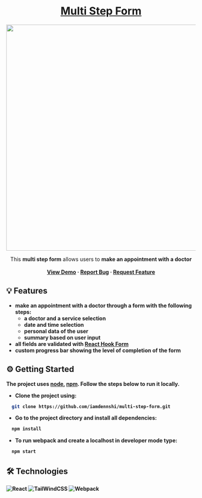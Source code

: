 

<div align="center">

  <h1 align="center"><a href="https://iamdennshi.github.io/multi-step-form/">Multi Step Form</a></h1>
  <img width="600px" src="https://user-images.githubusercontent.com/89966869/219118347-36df10e8-53bc-4c6a-8f85-6858e99d9bfd.gif">
  <p align="center">
    This <strong>multi step form</strong> allows users to <strong>make an appointment with a doctor
    <br />
    <br />
    <a href="https://iamdennshi.github.io/multi-step-form/">View Demo</a>
    ·
    <a href="https://github.com/iamdennshi/multi-step-form/issues">Report Bug</a>
    ·
    <a href="https://github.com/iamdennshi/multi-step-form/issues">Request Feature</a>
  </p>
</div>

## 💡 Features
- make an appointment with a doctor through a form with the following steps:
  - a doctor and a service selection
  - date and time selection
  - personal data of the user
  - summary based on user input
- all fields are validated with [React Hook Form](https://react-hook-form.com/)
- custom progress bar showing the level of completion of the form

## ⚙️ Getting Started
The project uses [node](https://nodejs.org/en/), [npm](https://www.npmjs.com/). Follow the steps below to run it locally. 
- Clone the project using:
```bash
  git clone https://github.com/iamdennshi/multi-step-form.git
```
- Go to the project directory and install all dependencies:
```bash
  npm install
```
- To run webpack and create a localhost in developer mode type:
```bash
  npm start
```

## 🛠 Technologies
![React](https://img.shields.io/badge/React-20232A?style=for-the-badge&logo=react&logoColor=61DAFB)
![TailWindCSS](https://img.shields.io/badge/Tailwind%20CSS-white?style=for-the-badge&logo=Tailwindcss&logoColor=#38BDF8)
![Webpack](https://img.shields.io/badge/Webpack-8DD6F9?style=for-the-badge&logo=Webpack&logoColor=white)
